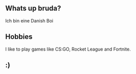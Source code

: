 ## Whats up bruda?

Ich bin eine Danish Boi

## Hobbies
I like to play games like CS:GO, Rocket League and Fortnite.

## :)
